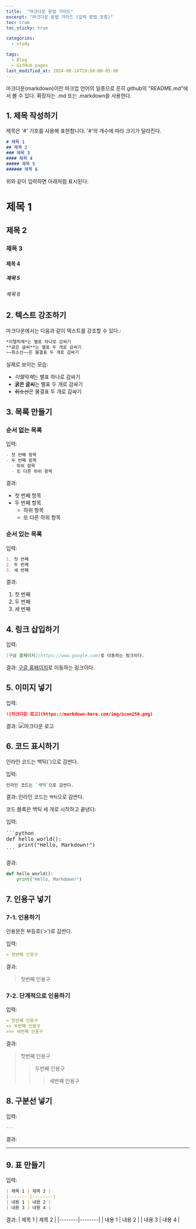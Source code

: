 ```yaml
---
title:  "마크다운 문법 가이드"
excerpt: "마크다운 문법 가이드 (입력 방법 포함)"
toc: true
toc_sticky: true

categories:
  - study

tags:
  - Blog
  - GitHub pages
last_modified_at: 2024-08-14T19:50:00-05:00
---
```


마크다운(markdown)이란 마크업 언어의 일종으로 흔히 github의 "README.md"에서 볼 수 있다.
확장자는 .md 또는 .markdown을 사용한다.

## 1. 제목 작성하기

제목은 '#' 기호를 사용해 표현합니다. '#'의 개수에 따라 크기가 달라진다.

```markdown
# 제목 1
## 제목 2
### 제목 3
#### 제목 4
##### 제목 5
###### 제목 6
```

위와 같이 입력하면 아래처럼 표시된다:

# 제목 1
## 제목 2
### 제목 3
#### 제목 4
##### 제목 5
###### 제목 6

## 2. 텍스트 강조하기

마크다운에서는 다음과 같이 텍스트를 강조할 수 있다.:

```markdown
*이탤릭체*는 별표 하나로 감싸기
**굵은 글씨**는 별표 두 개로 감싸기
~~취소선~~은 물결표 두 개로 감싸기
```

실제로 보이는 모습:

- *이탤릭체*는 별표 하나로 감싸기
- **굵은 글씨**는 별표 두 개로 감싸기
- ~~취소선~~은 물결표 두 개로 감싸기

## 3. 목록 만들기

### 순서 없는 목록

입력:
```markdown
- 첫 번째 항목
- 두 번째 항목
  - 하위 항목
  - 또 다른 하위 항목
```

결과:
- 첫 번째 항목
- 두 번째 항목
    - 하위 항목
    - 또 다른 하위 항목

### 순서 있는 목록

입력:
```markdown
1. 첫 번째
2. 두 번째
3. 세 번째
```

결과:
1. 첫 번째
2. 두 번째
3. 세 번째

## 4. 링크 삽입하기

입력:
```markdown
[구글 홈페이지](https://www.google.com)로 이동하는 링크이다.
```

결과:
[구글 홈페이지](https://www.google.com)로 이동하는 링크이다.

## 5. 이미지 넣기

입력:
```markdown
![마크다운 로고](https://markdown-here.com/img/icon256.png)
```

결과:
![마크다운 로고](https://markdown-here.com/img/icon256.png)

## 6. 코드 표시하기

인라인 코드는 백틱(`)으로 감싼다.

입력:
```markdown
인라인 코드는 `백틱`으로 감싼다.
```

결과:
인라인 코드는 `백틱`으로 감싼다.

코드 블록은 백틱 세 개로 시작하고 끝낸다:

입력:
<pre>
```python
def hello_world():
    print("Hello, Markdown!")
```
</pre>

결과:
```python
def hello_world():
    print("Hello, Markdown!")
```

## 7. 인용구 넣기

### 7-1. 인용하기

인용문은 부등호('>')로 감싼다.

입력:
```markdown
> 첫번째 인용구 
```

결과:
> 첫번째 인용구

### 7-2. 단계적으로 인용하기

입력:
```markdown
> 첫번째 인용구 
>> 두번째 인용구 
>>> 세번째 인용구
```

결과:
> 첫번째 인용구
>> 두번째 인용구
>>> 세번째 인용구

## 8. 구분선 넣기

입력:
```markdown
---
```

결과:

---

## 9. 표 만들기

입력:
```markdown
| 제목 1 | 제목 2 |
|--------|--------|
| 내용 1 | 내용 2 |
| 내용 3 | 내용 4 |
```

결과:
| 제목 1 | 제목 2 |
|--------|--------|
| 내용 1 | 내용 2 |
| 내용 3 | 내용 4 |
